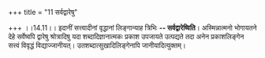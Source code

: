 +++
title = "11 सर्वद्वारेषु"

+++
।।14.11।। इदानीं सत्त्वादीनां वृद्धानां लिङ्गान्याह त्रिभिः **--
सर्वद्वारेष्विति**। अस्मिन्नात्मनो भोगायतने देहे सर्वेष्वपि द्वारेषु
श्रोत्रादिषु यदा शब्दादिज्ञानात्मकः प्रकाश उपजायते उत्पद्यते तदा अनेन
प्रकाशलिङ्गेन सत्त्वं विवृद्धं विद्याज्जानीयत्।
उतशब्दात्सुखादिलिङ्गेनापि जानीयादित्युक्तम्।
